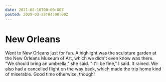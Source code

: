 ```yaml
---
date: 2021-08-10T00:00:00Z
posted: 2025-03-25T04:00:00Z
---
```


# New Orleans

Went to New Orleans just for fun. A highlight was the sculpture garden at the New Orleans Museum of Art, which we didn't even know was there. "We should bring an umbrella," she said. "It'll be fine," I said. It rained. We also had a cancelled flight on the way back, which made the trip home kind of miserable. Good time otherwise, though!
